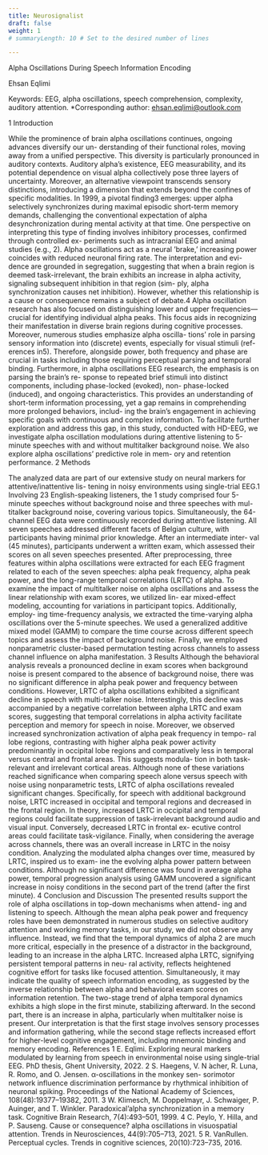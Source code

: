 ```yaml
---
title: Neurosignalist
draft: false
weight: 1
# summaryLength: 10 # Set to the desired number of lines

---
```


Alpha Oscillations During Speech Information Encoding

Ehsan Eqlimi

Keywords: EEG, alpha oscillations, speech comprehension, complexity, auditory attention.
*Corresponding author: ehsan.eqlimi@outlook.com

1 Introduction

While the prominence of brain alpha oscillations continues, ongoing advances diversify our un-
derstanding of their functional roles, moving away from a unified perspective. This diversity is
particularly pronounced in auditory contexts. Auditory alpha’s existence, EEG measurability, and
its potential dependence on visual alpha collectively pose three layers of uncertainty. Moreover, an
alternative viewpoint transcends sensory distinctions, introducing a dimension that extends beyond
the confines of specific modalities. In 1999, a pivotal finding3 emerges: upper alpha selectively
synchronizes during maximal episodic short-term memory demands, challenging the conventional
expectation of alpha desynchronization during mental activity at that time. One perspective on
interpreting this type of finding involves inhibitory processes, confirmed through controlled ex-
periments such as intracranial EEG and animal studies (e.g., 2). Alpha oscillations act as a neural
’brake,’ increasing power coincides with reduced neuronal firing rate. The interpretation and evi-
dence are grounded in segregation, suggesting that when a brain region is deemed task-irrelevant,
the brain exhibits an increase in alpha activity, signaling subsequent inhibition in that region (sim-
ply, alpha synchronization causes net inhibition). However, whether this relationship is a cause or
consequence remains a subject of debate.4
Alpha oscillation research has also focused on distinguishing lower and upper frequencies—crucial
for identifying individual alpha peaks. This focus aids in recognizing their manifestation in diverse
brain regions during cognitive processes. Moreover, numerous studies emphasize alpha oscilla-
tions’ role in parsing sensory information into (discrete) events, especially for visual stimuli (ref-
erences in5). Therefore, alongside power, both frequency and phase are crucial in tasks including
those requiring perceptual parsing and temporal binding.
Furthermore, in alpha oscillations EEG research, the emphasis is on parsing the brain’s re-
sponse to repeated brief stimuli into distinct components, including phase-locked (evoked), non-
phase-locked (induced), and ongoing characteristics. This provides an understanding of short-term
information processing, yet a gap remains in comprehending more prolonged behaviors, includ-
ing the brain’s engagement in achieving specific goals with continuous and complex information.
To facilitate further exploration and address this gap, in this study, conducted with HD-EEG, we
investigate alpha oscillation modulations during attentive listening to 5-minute speeches with and
without multitalker background noise. We also explore alpha oscillations’ predictive role in mem-
ory and retention performance.
2 Methods

The analyzed data are part of our extensive study on neural markers for attentive/inattentive lis-
tening in noisy environments using single-trial EEG.1 Involving 23 English-speaking listeners, the
1
study comprised four 5-minute speeches without background noise and three speeches with mul-
titalker background noise, covering various topics. Simultaneously, the 64-channel EEG data were
continuously recorded during attentive listening. All seven speeches addressed different facets of
Belgian culture, with participants having minimal prior knowledge. After an intermediate inter-
val (45 minutes), participants underwent a written exam, which assessed their scores on all seven
speeches presented. After preprocessing, three features within alpha oscillations were extracted for
each EEG fragment related to each of the seven speeches: alpha peak frequency, alpha peak power,
and the long-range temporal correlations (LRTC) of alpha. To examine the impact of multitalker
noise on alpha oscillations and assess the linear relationship with exam scores, we utilized lin-
ear mixed-effect modeling, accounting for variations in participant topics. Additionally, employ-
ing time-frequency analysis, we extracted the time-varying alpha oscillations over the 5-minute
speeches. We used a generalized additive mixed model (GAMM) to compare the time course
across different speech topics and assess the impact of background noise. Finally, we employed
nonparametric cluster-based permutation testing across channels to assess channel influence on
alpha manifestation.
3 Results
Although the behavioral analysis reveals a pronounced decline in exam scores when background
noise is present compared to the absence of background noise, there was no significant difference
in alpha peak power and frequency between conditions. However, LRTC of alpha oscillations
exhibited a significant decline in speech with multi-talker noise. Interestingly, this decline was
accompanied by a negative correlation between alpha LRTC and exam scores, suggesting that
temporal correlations in alpha activity facilitate perception and memory for speech in noise.
Moreover, we observed increased synchronization activation of alpha peak frequency in tempo-
ral lobe regions, contrasting with higher alpha peak power activity predominantly in occipital lobe
regions and comparatively less in temporal versus central and frontal areas. This suggests modula-
tion in both task-relevant and irrelevant cortical areas. Although none of these variations reached
significance when comparing speech alone versus speech with noise using nonparametric tests,
LRTC of alpha oscillations revealed significant changes. Specifically, for speech with additional
background noise, LRTC increased in occipital and temporal regions and decreased in the frontal
region. In theory, increased LRTC in occipital and temporal regions could facilitate suppression
of task-irrelevant background audio and visual input. Conversely, decreased LRTC in frontal ex-
ecutive control areas could facilitate task-vigilance. Finally, when considering the average across
channels, there was an overall increase in LRTC in the noisy condition.
Analyzing the modulated alpha changes over time, measured by LRTC, inspired us to exam-
ine the evolving alpha power pattern between conditions. Although no significant difference was
found in average alpha power, temporal progression analysis using GAMM uncovered a significant
increase in noisy conditions in the second part of the trend (after the first minute).
4 Conclusion and Discussion
The presented results support the role of alpha oscillations in top-down mechanisms when attend-
ing and listening to speech. Although the mean alpha peak power and frequency roles have been
demonstrated in numerous studies on selective auditory attention and working memory tasks, in
our study, we did not observe any influence. Instead, we find that the temporal dynamics of alpha
2
are much more critical, especially in the presence of a distractor in the background, leading to an
increase in the alpha LRTC. Increased alpha LRTC, signifying persistent temporal patterns in neu-
ral activity, reflects heightened cognitive effort for tasks like focused attention. Simultaneously, it
may indicate the quality of speech information encoding, as suggested by the inverse relationship
between alpha and behavioral exam scores on information retention. The two-stage trend of alpha
temporal dynamics exhibits a high slope in the first minute, stabilizing afterward. In the second
part, there is an increase in alpha, particularly when multitalker noise is present. Our interpretation
is that the first stage involves sensory processes and information gathering, while the second stage
reflects increased effort for higher-level cognitive engagement, including mnemonic binding and
memory encoding.
References
1 E. Eqlimi. Exploring neural markers modulated by learning from speech in environmental
noise using single-trial EEG. PhD thesis, Ghent University, 2022.
2 S. Haegens, V. N ́acher, R. Luna, R. Romo, and O. Jensen. α-oscillations in the monkey sen-
sorimotor network influence discrimination performance by rhythmical inhibition of neuronal
spiking. Proceedings of the National Academy of Sciences, 108(48):19377–19382, 2011.
3 W. Klimesch, M. Doppelmayr, J. Schwaiger, P. Auinger, and T. Winkler. Paradoxical’alpha
synchronization in a memory task. Cognitive Brain Research, 7(4):493–501, 1999.
4 C. Peylo, Y. Hilla, and P. Sauseng. Cause or consequence? alpha oscillations in visuospatial
attention. Trends in Neurosciences, 44(9):705–713, 2021.
5 R. VanRullen. Perceptual cycles. Trends in cognitive sciences, 20(10):723–735, 2016.



